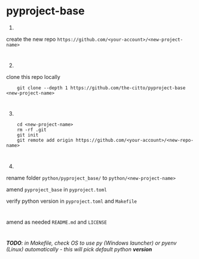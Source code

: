 # pyproject-base

1.
create the new repo `https://github.com/<your-account>/<new-project-name>` 
#
2.
clone this repo locally
```
    git clone --depth 1 https://github.com/the-citto/pyproject-base <new-project-name>
```
#
3. 
```
    cd <new-project-name>
    rm -rf .git
    git init
    git remote add origin https://github.com/<your-account>/<new-repo-name>
```
#
4. 

rename folder `python/pyproject_base/` to `python/<new-project-name>`

amend `pyproject_base` in `pyproject.toml`

verify python version in `pyproject.toml` and `Makefile`

#

amend as needed `README.md` and `LICENSE`

#

_**TODO**: in Makefile, check OS to use py (Windows launcher) or pyenv (Linux) automatically - this will pick default python **version**_

